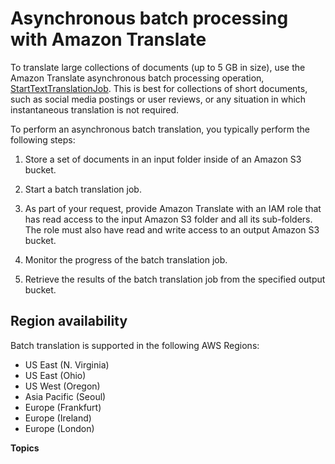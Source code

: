 # Asynchronous batch processing with Amazon Translate<a name="async"></a>

To translate large collections of documents \(up to 5 GB in size\), use the Amazon Translate asynchronous batch processing operation, [StartTextTranslationJob](https://docs.aws.amazon.com/translate/latest/APIReference/API_StartTextTranslationJob.html)\. This is best for collections of short documents, such as social media postings or user reviews, or any situation in which instantaneous translation is not required\.

To perform an asynchronous batch translation, you typically perform the following steps:

1. Store a set of documents in an input folder inside of an Amazon S3 bucket\.

1. Start a batch translation job\.

1. As part of your request, provide Amazon Translate with an IAM role that has read access to the input Amazon S3 folder and all its sub\-folders\. The role must also have read and write access to an output Amazon S3 bucket\.

1. Monitor the progress of the batch translation job\.

1. Retrieve the results of the batch translation job from the specified output bucket\.

## Region availability<a name="async-regions"></a>

Batch translation is supported in the following AWS Regions:
+ US East \(N\. Virginia\)
+ US East \(Ohio\)
+ US West \(Oregon\)
+ Asia Pacific \(Seoul\)
+ Europe \(Frankfurt\)
+ Europe \(Ireland\)
+ Europe \(London\)

**Topics**